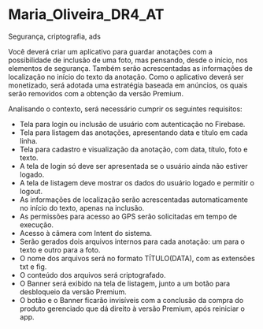 # Maria_Oliveira_DR4_AT
Segurança, criptografia, ads

Você deverá criar um aplicativo para guardar anotações com a possibilidade de inclusão de uma foto, mas pensando, desde o início, nos elementos de segurança. Também serão acrescentadas as informações de localização no início do texto da anotação. Como o aplicativo deverá ser monetizado, será adotada uma estratégia baseada em anúncios, os quais serão removidos com a obtenção da versão Premium.

Analisando o contexto, será necessário cumprir os seguintes requisitos:

- Tela para login ou inclusão de usuário com autenticação no Firebase.
- Tela para listagem das anotações, apresentando data e título em cada linha.
- Tela para cadastro e visualização da anotação, com data, título, foto e texto.
- A tela de login só deve ser apresentada se o usuário ainda não estiver logado.
- A tela de listagem deve mostrar os dados do usuário logado e permitir o logout.
- As informações de localização serão acrescentadas automaticamente no início do texto, apenas na inclusão.
- As permissões para acesso ao GPS serão solicitadas em tempo de execução.
- Acesso à câmera com Intent do sistema.
- Serão gerados dois arquivos internos para cada anotação: um para o texto e outro para a foto.
- O nome dos arquivos será no formato TÍTULO(DATA), com as extensões txt e fig.
- O conteúdo dos arquivos será criptografado.
- O Banner será exibido na tela de listagem, junto a um botão para desbloqueio da versão Premium.
- O botão e o Banner ficarão invisíveis com a conclusão da compra do produto gerenciado que dá direito à versão Premium, após reiniciar o app.
